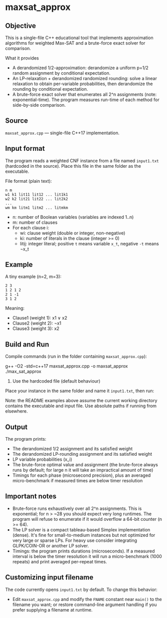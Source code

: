 maxsat_approx
===============

Objective
---------
This is a single-file C++ educational tool that implements approximation algorithms for weighted Max-SAT and a brute-force exact solver for comparison.

What it provides
- A derandomized 1/2-approximation: derandomize a uniform p=1/2 random assignment by conditional expectation.
- An LP-relaxation + derandomized randomized rounding: solve a linear relaxation to obtain per-variable probabilities, then derandomize the rounding by conditional expectation.
- A brute-force exact solver that enumerates all 2^n assignments (note: exponential-time). The program measures run-time of each method for side-by-side comparison.

Source
------
`maxsat_approx.cpp` — single-file C++17 implementation.

Input format
------------
The program reads a weighted CNF instance from a file named `input1.txt` (hardcoded in the source). Place this file in the same folder as the executable.

File format (plain text):
```
n m
w1 k1 lit11 lit12 ... lit1k1
w2 k2 lit21 lit22 ... lit2k2
...
wm km litm1 litm2 ... litmkm
```
- n: number of Boolean variables (variables are indexed 1..n)
- m: number of clauses
- For each clause i:
  - wi: clause weight (double or integer, non-negative)
  - ki: number of literals in the clause (integer >= 0)
  - litij: integer literal; positive `t` means variable `x_t`, negative `-t` means ¬x_t

Example
-------
A tiny example (n=2, m=3):
```
2 3
1 2 1 2
2 1 -1
3 1 2
```
Meaning:
- Clause1 (weight 1): x1 ∨ x2
- Clause2 (weight 2): ¬x1
- Clause3 (weight 3): x2

Build and Run
-----
Compile commands (run in the folder containing `maxsat_approx.cpp`):


g++ -O2 -std=c++17 maxsat_approx.cpp -o maxsat_approx
./max_sat_approx


1) Use the hardcoded file (default behaviour)

Place your instance in the same folder and name it `input1.txt`, then run:


Note: the README examples above assume the current working directory contains the executable and input file. Use absolute paths if running from elsewhere.

Output
------
The program prints:
- The derandomized 1/2 assignment and its satisfied weight
- The derandomized LP-rounding assignment and its satisfied weight
- LP variable probabilities (x_i)
- The brute-force optimal value and assignment (the brute-force always runs by default; for large n it will take an impractical amount of time)
- Timings for each phase (microsecond precision), plus an averaged micro-benchmark if measured times are below timer resolution

Important notes
---------------
- Brute-force runs exhaustively over all 2^n assignments. This is exponential; for n &gt; ~28 you should expect very long runtimes. The program will refuse to enumerate if it would overflow a 64-bit counter (n &gt;= 64).
- The LP solver is a compact tableau-based Simplex implementation (dense). It's fine for small-to-medium instances but not optimized for very large or sparse LPs. For heavy use consider integrating GLPK/COIN-OR or another LP solver.
- Timings: the program prints durations (microseconds). If a measured interval is below the timer resolution it will run a micro-benchmark (1000 repeats) and print averaged per-repeat times.

Customizing input filename
--------------------------
The code currently opens `input1.txt` by default. To change this behavior:
- Edit `maxsat_approx.cpp` and modify the `FNAME` constant near `main()` to the filename you want; or restore command-line argument handling if you prefer supplying a filename at runtime.

